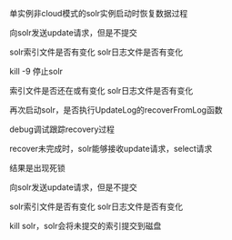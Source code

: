 单实例非cloud模式的solr实例启动时恢复数据过程

向solr发送update请求，但是不提交

solr索引文件是否有变化
solr日志文件是否有变化

kill -9 停止solr

索引文件是否还在或有变化
solr日志文件是否有变化

再次启动solr，是否执行UpdateLog的recoverFromLog函数

debug调试跟踪recovery过程

recover未完成时，solr能够接收update请求，select请求


结果是出现死锁




向solr发送update请求，但是不提交

solr索引文件是否有变化
solr日志文件是否有变化

kill solr，solr会将未提交的索引提交到磁盘